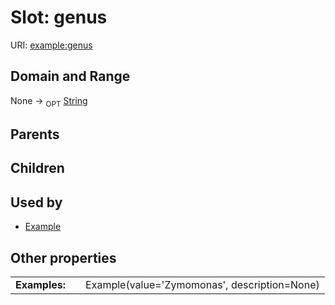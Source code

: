 
# Slot: genus




URI: [example:genus](https://w3id.org/examplegenus)


## Domain and Range

None ->  <sub>OPT</sub> [String](types/String.md)

## Parents


## Children


## Used by

 * [Example](Example.md)

## Other properties

|  |  |  |
| --- | --- | --- |
| **Examples:** | | Example(value='Zymomonas', description=None) |

